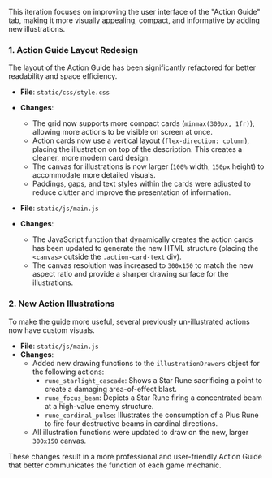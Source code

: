 This iteration focuses on improving the user interface of the "Action Guide" tab, making it more visually appealing, compact, and informative by adding new illustrations.

### 1. Action Guide Layout Redesign
The layout of the Action Guide has been significantly refactored for better readability and space efficiency.

- **File**: `static/css/style.css`
- **Changes**:
    - The grid now supports more compact cards (`minmax(300px, 1fr)`), allowing more actions to be visible on screen at once.
    - Action cards now use a vertical layout (`flex-direction: column`), placing the illustration on top of the description. This creates a cleaner, more modern card design.
    - The canvas for illustrations is now larger (`100%` width, `150px` height) to accommodate more detailed visuals.
    - Paddings, gaps, and text styles within the cards were adjusted to reduce clutter and improve the presentation of information.

- **File**: `static/js/main.js`
- **Changes**:
    - The JavaScript function that dynamically creates the action cards has been updated to generate the new HTML structure (placing the `<canvas>` outside the `.action-card-text` div).
    - The canvas resolution was increased to `300x150` to match the new aspect ratio and provide a sharper drawing surface for the illustrations.

### 2. New Action Illustrations
To make the guide more useful, several previously un-illustrated actions now have custom visuals.

- **File**: `static/js/main.js`
- **Changes**:
    - Added new drawing functions to the `illustrationDrawers` object for the following actions:
        - `rune_starlight_cascade`: Shows a Star Rune sacrificing a point to create a damaging area-of-effect blast.
        - `rune_focus_beam`: Depicts a Star Rune firing a concentrated beam at a high-value enemy structure.
        - `rune_cardinal_pulse`: Illustrates the consumption of a Plus Rune to fire four destructive beams in cardinal directions.
    - All illustration functions were updated to draw on the new, larger `300x150` canvas.

These changes result in a more professional and user-friendly Action Guide that better communicates the function of each game mechanic.